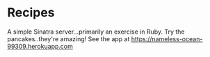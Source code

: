 # Recipes
A simple Sinatra server...primarily an exercise in Ruby. Try the pancakes..they're amazing!
See the app at https://nameless-ocean-99309.herokuapp.com 
